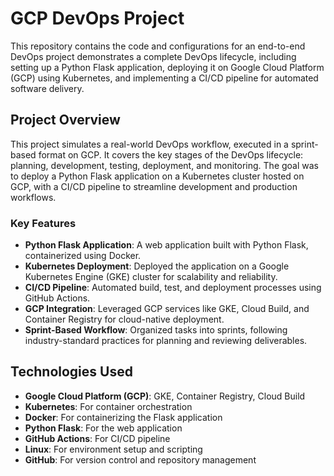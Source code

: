 # GCP DevOps Project

This repository contains the code and configurations for an end-to-end DevOps project demonstrates a complete DevOps lifecycle, including setting up a Python Flask application, deploying it on Google Cloud Platform (GCP) using Kubernetes, and implementing a CI/CD pipeline for automated software delivery.

## Project Overview

This project simulates a real-world DevOps workflow, executed in a sprint-based format on GCP. It covers the key stages of the DevOps lifecycle: planning, development, testing, deployment, and monitoring. The goal was to deploy a Python Flask application on a Kubernetes cluster hosted on GCP, with a CI/CD pipeline to streamline development and production workflows.

### Key Features
- **Python Flask Application**: A web application built with Python Flask, containerized using Docker.
- **Kubernetes Deployment**: Deployed the application on a Google Kubernetes Engine (GKE) cluster for scalability and reliability.
- **CI/CD Pipeline**: Automated build, test, and deployment processes using GitHub Actions.
- **GCP Integration**: Leveraged GCP services like GKE, Cloud Build, and Container Registry for cloud-native deployment.
- **Sprint-Based Workflow**: Organized tasks into sprints, following industry-standard practices for planning and reviewing deliverables.

## Technologies Used
- **Google Cloud Platform (GCP)**: GKE, Container Registry, Cloud Build
- **Kubernetes**: For container orchestration
- **Docker**: For containerizing the Flask application
- **Python Flask**: For the web application
- **GitHub Actions**: For CI/CD pipeline
- **Linux**: For environment setup and scripting
- **GitHub**: For version control and repository management
